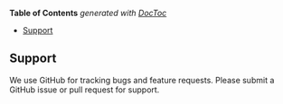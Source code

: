 <!-- TOC -->
<!-- START doctoc generated TOC please keep comment here to allow auto update -->
<!-- DON'T EDIT THIS SECTION, INSTEAD RE-RUN doctoc TO UPDATE -->

**Table of Contents** _generated with
[DocToc](https://github.com/thlorenz/doctoc)_

- [Support](#support)

<!-- END doctoc generated TOC please keep comment here to allow auto update -->
<!-- /TOC -->

## Support

We use GitHub for tracking bugs and feature requests. Please submit a GitHub
issue or pull request for support.
